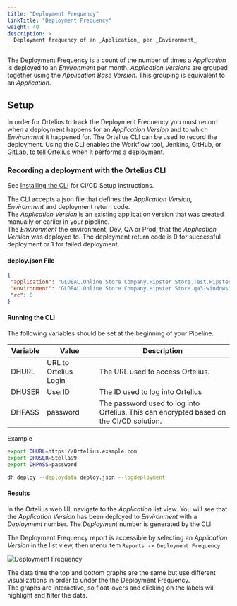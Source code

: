 ```yaml
---
title: "Deployment Frequency"
linkTitle: "Deployment Frequency"
weight: 40
description: >
  Deployment frequency of an _Application_ per _Environment_
---
```


The Deployment Frequency is a count of the number of times a _Application_ is deployed to an _Environment_ per month.  _Application Versions_ are grouped together using the _Application Base Version_.  This grouping is equivalent to an _Application_.

## Setup

In order for Ortelius to track the Deployment Frequency you must record when a deployment happens for an _Application Version_ and to
which _Environment_ it happened for.  The Ortelius CLI can be used to record the deployment.  Using the CLI enables the Workflow tool,
Jenkins, GitHub, or GitLab, to tell Ortelius when it performs a deployment.

### Recording a deployment with the Ortelius CLI

See [Installing the CLI](https://docs.ortelius.io/guides/userguide/installation-and-support/0-commandlineinterface/) for CI/CD Setup instructions.  

The CLI accepts a json file that defines the _Application Version_, _Environment_ and deployment return code.  
The _Application Version_ is an existing application version that was created manually or earlier in your pipeline.  
The _Environment_ the environment, Dev, QA or Prod, that the _Application Version_ was deployed to.  The deployment
return code is 0 for successful deployment or 1 for failed deployment.

#### deploy.json File

```json
{
 "application": "GLOBAL.Online Store Company.Hipster Store.Test.Hipster Store;Labor Day Sale;1_2_10_2",
 "environment": "GLOBAL.Online Store Company.Hipster Store.qa3-windows",
 "rc": 0
}
```

#### Running the CLI

The following variables should be set at the beginning of your Pipeline.

| Variable | Value                  | Description                                                                              |
|----------|------------------------|------------------------------------------------------------------------------------------|
| DHURL    | URL to Ortelius Login | The URL used to access Ortelius.                                                        |
| DHUSER   | UserID                 | The ID used to log into Ortelius                                                        |
| DHPASS   | password               | The password used to log into Ortelius. This can encrypted based on the CI/CD solution. |

Example

```bash
export DHURL=https://Ortelius.example.com
export DHUSER=Stella99
export DHPASS=password
```

```bash
dh deploy --deploydata deploy.json --logdeployment
```

#### Results

In the Ortelius web UI, navigate to the _Application_ list view.  You will see that the _Application Version_ has been deployed to
_Environment_ with a _Deployment_ number.  The _Deployment_ number is generated by the CLI.  

The Deployment Frequency report is accessible by selecting an _Application Version_ in the list view, then menu item `Reports -> Deployment Frequency`.

![Deployment Frequency](/deployment-frequency.png)

The data time the top and bottom graphs are the same but use different visualizations in order to under the the Deployment Frequency.  
The graphs are interactive, so float-overs and clicking on the labels will highlight and filter the data.
